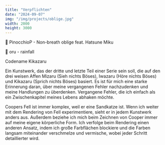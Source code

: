 ```yaml
---
title: "Verpflichten"
date: "2024-09-07"
img: "/img/projects/oblige.jpg"
width: 2000
height: 3000
---
```


🎵 PinocchioP - Non-breath oblige feat. Hatsune Miku

🎵 oru - rainfall

Codename Kikazaru

Ein Kunstwerk, das der dritte und letzte Teil einer Serie sein soll, die auf den drei weisen Affen Mizaru (Sieh nichts Böses), Iwazaru (Höre nichts Böses) und Kikazaru (Sprich nichts Böses) basiert. Es ist für mich eine starke Erinnerung daran, über meine vergangenen Fehler nachzudenken und meine Handlungen zu überdenken. Vergangene Fehler, die ich einfach als ein Zwischenkapitel meines Lebens abhaken möchte.

Coopers Fell ist immer komplex, weil er eine Sandkatze ist. Wenn ich weiter mit dem Rendering von Fell experimentiere, sieht er in jedem Kunstwerk anders aus. Außerdem beziehe ich mich beim Zeichnen von Cooper immer auf meine eigene körperliche Form. Ich verfolge beim Rendering einen anderen Ansatz, indem ich große Farbflächen blockiere und die Farben langsam miteinander verschmelze und vermische, wobei jeder Schritt detaillierter wird.
